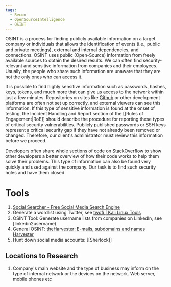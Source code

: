 ```yaml
---
tags:
  - Recon
  - OpenSourceIntelligence
  - OSINT
---
```


OSINT is a process for finding publicly available information on a target company or individuals that allows the identification of events (i.e., public and private meetings), external and internal dependencies, and connections. OSINT uses public (Open-Source) information from freely available sources to obtain the desired results. We can often find security-relevant and sensitive information from companies and their employees. Usually, the people who share such information are unaware that they are not the only ones who can access it.

It is possible to find highly sensitive information such as passwords, hashes, keys, tokens, and much more that can give us access to the network within just a few minutes. Repositories on sites like [Github](https://github.com/) or other development platforms are often not set up correctly, and external viewers can see this information. If this type of sensitive information is found at the onset of testing, the Incident Handling and Report section of the [[Rules of Engagement|RoE]] should describe the procedure for reporting these types of critical security vulnerabilities. Publicly published passwords or SSH keys represent a critical security gap if they have not already been removed or changed. Therefore, our client's administrator must review this information before we proceed.

Developers often share whole sections of code on [StackOverflow](https://stackoverflow.com/) to show other developers a better overview of how their code works to help them solve their problems. This type of information can also be found very quickly and used against the company. Our task is to find such security holes and have them closed.
# Tools 

1. [Social Searcher - Free Social Media Search Engine](https://www.social-searcher.com/)
2. Generate a wordlist using Twitter, see [twofi | Kali Linux Tools](https://www.kali.org/tools/twofi/)
3. OSINT Tool: Generate username lists from companies on LinkedIn, see [linkedin2username)
4. General OSINT: [theHarvester: E-mails, subdomains and names Harvester](https://github.com/laramies/theHarvester)
5. Hunt down social media accounts: [[Sherlock]]

## Locations to Research 

1. Company's main website and the type of business may inform on the type of internal network or the devices on the network. Web server, mobile phones etc
